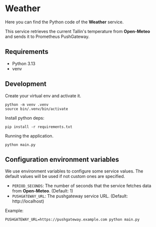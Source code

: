 # Weather

Here you can find the Python code of the **Weather** service.

This service retrieves the current Tallin's temperature from **Open-Meteo** and sends it to Prometheus PushGateway.

## Requirements

* Python 3.13
* venv

## Development

Create your virtual env and activate it.

```shell
python -m venv .venv
source bin/.venv/bin/activate
```

Install python deps:

```shell
pip install -r requirements.txt
```

Running the application.

```shell
python main.py
```

## Configuration environment variables

We use environment variables to configure some service values. The default values will be used if not custom ones are specified.

* `PERIOD_SECONDS`: The number of seconds that the service fetches data from **Open-Meteo**. (Default: 1)
* `PUSHGATEWAY_URL`: The pushgateway service URL. (Default: http://localhost)

Example:

```shell
PUSHGATEWAY_URL=https://pushgateway.example.com python main.py
```

